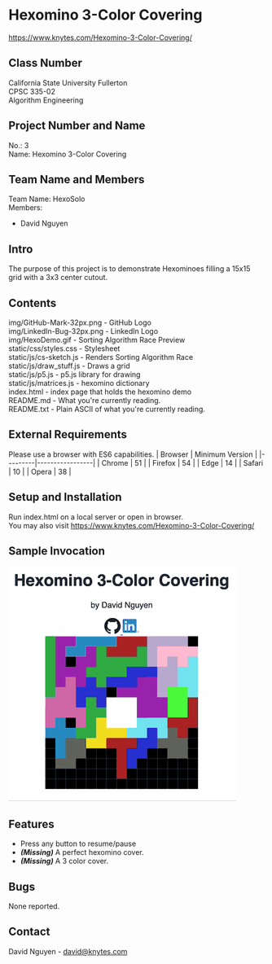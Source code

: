 # Hexomino 3-Color Covering

https://www.knytes.com/Hexomino-3-Color-Covering/

## Class Number

California State University Fullerton</br>
CPSC 335-02</br>
Algorithm Engineering

## Project Number and Name

No.: 3</br>
Name: Hexomino 3-Color Covering</br>

## Team Name and Members
Team Name: HexoSolo</br>
Members:
* David Nguyen

## Intro

The purpose of this project is to demonstrate Hexominoes filling a 15x15 grid with a 3x3 center cutout.

## Contents

img/GitHub-Mark-32px.png - GitHub Logo</br>
img/LinkedIn-Bug-32px.png - LinkedIn Logo</br>
img/HexoDemo.gif - Sorting Algorithm Race Preview</br>
static/css/styles.css - Stylesheet</br>
static/js/cs-sketch.js - Renders Sorting Algorithm Race</br>
static/js/draw_stuff.js - Draws a grid</br>
static/js/p5.js - p5.js library for drawing</br>
static/js/matrices.js - hexomino dictionary</br>
index.html - index page that holds the hexomino demo</br>
README.md - What you're currently reading.</br>
README.txt - Plain ASCII of what you're currently reading.</br>

## External Requirements

Please use a browser with ES6 capabilities.
| Browser | Minimum Version |
|---------|-----------------|
| Chrome  | 51              |
| Firefox | 54              |
| Edge    | 14              |
| Safari  | 10              |
| Opera   | 38              |

## Setup and Installation

Run index.html on a local server or open in browser.</br>
You may also visit https://www.knytes.com/Hexomino-3-Color-Covering/

## Sample Invocation

![Hexomino Demo](img/HexoDemo.gif)

## Features

 - Press any button to resume/pause
 - ***(Missing)*** A perfect hexomino cover.
 - ***(Missing)*** A 3 color cover.

## Bugs

None reported.

## Contact

David Nguyen - david@knytes.com
